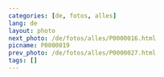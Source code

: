 ```yaml
---
categories: [de, fotos, alles]
lang: de
layout: photo
next_photo: /de/fotos/alles/P0000016.html
picname: P0000019
prev_photo: /de/fotos/alles/P0000027.html
tags: []
---
```

